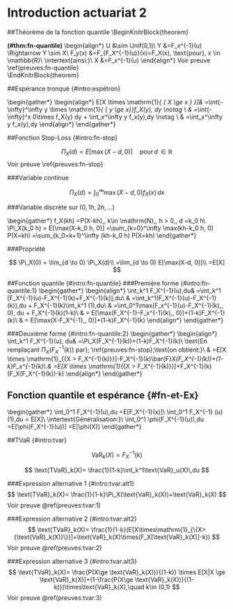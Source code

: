 # Introduction actuariat 2

##Théorème de la fonction quantile
\BeginKnitrBlock{theorem}<div class="theorem"><span class="theorem" id="thm:fn-quantile"><strong>(\#thm:fn-quantile) </strong></span>\begin{align*}
U &\sim Unif(0,1)\\
Y &=F_x^{-1}(u) \Rightarrow Y \sim X\\
F_y(x) &=F_{F_X^{-1}(u)}(x)=F_X(x)\, \text{pour}\, x \in \mathbb{R}\\
\intertext{ainsi:}\\
X &=F_x^{-1}(u)
\end{align*}
Voir preuve \ref{preuves:fn-quantile}</div>\EndKnitrBlock{theorem}

##Espérance tronqué {#intro:espétron}

\begin{gather*}
\begin{align*}
E[X \times \mathrm{1}_{ \{ X \ge x \} }]& =\int_{-\infty}^\infty y \times \mathrm{1}_{ \{ y \ge x\}}f_X(y)\, dy \notag \\ 
& =\int_{-\infty}^x 0\times f_X(y) dy + \int_x^\infty y f_x(y)\,dy \notag \\
& =\int_x^\infty y f_x(y)\,dy 
\end{align*}
\end{gather*}





##Fonction Stop-Loss {#intro:fn-stop}

$$
    \Pi_X(d) = E[\max(X-d,0)]\quad\text{pour}\,d \,\in \mathbb{R}
$$
Voir preuve \ref{preuves:fn-stop}

###Variable continue

$$
    \Pi_X(d) = \int_0^\infty \max(X-d, 0)f_X(x)\,dx
$$


###Variable discrète sur $({0,1h,2h,\dots})$

\begin{gather*}
    f_X(kh) =P(X-kh),\, k\in \mathrm{N},\, h > 0,\, d =k_0 h\\
    \Pi_X(k_0 h) = E[\max(X-k_0 h, 0)]
     =\sum_{k=0}^\infty \max(kh-k_0 h, 0) P(X=kh)
     =\sum_{k_0=k+1}^\infty (kh-k_0 h) P(X=kh)
\end{gather*}


###Propriété

$$
    \Pi_X(0) = \lim_{d \to 0} \Pi_X(d)\\
     =\lim_{d \to 0} E[\max(X-d, 0)]\\
     =E[X]
$$

##Fonction quantile {#intro:fn-quantile}
###Première forme {#intro:fn-quantile:1}
\begin{gather*}
\begin{align*}
\int_k^1 F_X^{-1}(u)\,du& =\int_k^1 [F_X^{-1}(u)-F_X^{-1}(k)+F_X^{-1}(k)]\,du\\
& =\int_k^1(F_X^{-1}(u)-F_X^{-1}(k))\,du + F_X^{-1}(k)\int_k^1 (1)\,du\\
& =\int_0^1\max(F_x^{-1}(u)-F_X^{-1}(k),\, 0)\, du + F_X^{-1}(k)(1-k)\\
& = E[\max(F_X^{-1}-F_x^{-1}(k),\, 0)]+(1-k)F_X^{-1}(k)\\
& = E[\max(X-F_X^{-1},\, 0)]+(1-k)F_X^{-1}(k)
\end{align*}
\end{gather*}

###Deuxième forme {#intro:fn-quantile:2}
\begin{gather*}
\begin{align*}
\int_k^1 F_X^{-1}(u)\, du& =\Pi_X(F_X^{-1}(k))+(1-k)F_X^{-1}(k)\\
\text{En remplaçant $\Pi_X(F_X^{-1}(k))$ par}\; \ref{preuves:fn-stop}\;\text{on obtient:}\\
& =E[X \times \mathrm{1}_{\{X > F_X^{-1}(k)\}}]-F_X^{-1}(k)\bar{F}_X(F_X^{-1}(k))+(1-k)F_x^{-1}(k)\\
& =E[X \times \mathrm{1}_{\{X > F_X^{-1}(k)\}}]+F_X^{-1}(k)(F_X(F_X^{-1}(k))-k)
\end{align*}
\end{gather*}

## Fonction quantile et espérance {#fn-et-Ex}


\begin{gather*}
\int_0^1 F_X^{-1}(u)\,du =E[F_X^{-1}(x)]\\
\int_0^1 F_X^{-1} (u)(1)\,du = E[X]\\
\intertext{Généralisation:}\\
\int_0^1 \phi(F_X^{-1}(u))\,du =E[\phi(F_X^{-1}(u))] =E[\phi(X)]
\end{gather*}

##TVaR {#intro:tvar}

$$
\text{VaR}_k(X)= F_X^{-1}(k)
$$

$$
\text{TVaR}_k(X)= \frac{1}{1-k}\int_k^1\text{VaR}_u(X)\,du
$$

###Expression alternative 1 {#intro:tvar:alt1}
$$
\text{TVaR}_k(X)= \frac{1}{1-k}\Pi_X(\text{VaR}_k(X))+\text{VaR}_k(X)
$$
Voir preuve \@ref(preuves:tvar:1)

###Expression alternative 2 {#intro:tvar:alt2}
$$
\text{TVaR}_k(X)= \frac{1}{1-k}(E[X\times\mathrm{1}_{\{X>{\text{VaR}_k(X)}\}}]+\text{VaR}_k(X)\times(F_X[\text{VaR}_k(X)]-k))
$$
Voir preuve \@ref(preuves:tvar:2)

###Expression alternative 3 {#intro:tvar:alt3}
$$
\text{TVaR}_k(X)= \frac{P(X\ge \text{VaR}_k(X))}{(1-k)} \times E[X|X \ge \text{VaR}_k(X)]+(1-\frac{P(X\ge \text{VaR}_k(X))}{(1-k)})\times\text{VaR}_k(X),\quad k\in (0,1)
$$
Voir preuve \@ref(preuves:tvar:3)





